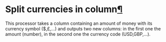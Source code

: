 Split currencies in column[¶](#split-currencies-in-column "Permalink to this heading")
======================================================================================


This processor takes a column containing an amount of money with its currency symbol ($,£,…) and outputs two new columns: in the first one the amount (number), in the second one the currency code (USD,GBP,…).